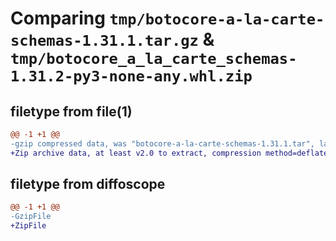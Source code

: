 # Comparing `tmp/botocore-a-la-carte-schemas-1.31.1.tar.gz` & `tmp/botocore_a_la_carte_schemas-1.31.2-py3-none-any.whl.zip`

## filetype from file(1)

```diff
@@ -1 +1 @@
-gzip compressed data, was "botocore-a-la-carte-schemas-1.31.1.tar", last modified: Sat Jul  8 01:42:46 2023, max compression
+Zip archive data, at least v2.0 to extract, compression method=deflate
```

## filetype from diffoscope

```diff
@@ -1 +1 @@
-GzipFile
+ZipFile
```

